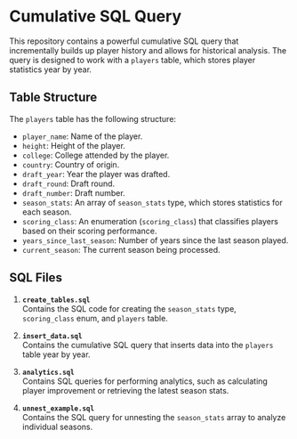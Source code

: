 # Cumulative SQL Query

This repository contains a powerful cumulative SQL query that incrementally builds up player history and allows for historical analysis. The query is designed to work with a `players` table, which stores player statistics year by year.

## Table Structure

The `players` table has the following structure:

- `player_name`: Name of the player.
- `height`: Height of the player.
- `college`: College attended by the player.
- `country`: Country of origin.
- `draft_year`: Year the player was drafted.
- `draft_round`: Draft round.
- `draft_number`: Draft number.
- `season_stats`: An array of `season_stats` type, which stores statistics for each season.
- `scoring_class`: An enumeration (`scoring_class`) that classifies players based on their scoring performance.
- `years_since_last_season`: Number of years since the last season played.
- `current_season`: The current season being processed.

## SQL Files

1. **`create_tables.sql`**  
   Contains the SQL code for creating the `season_stats` type, `scoring_class` enum, and `players` table.

2. **`insert_data.sql`**  
   Contains the cumulative SQL query that inserts data into the `players` table year by year.

3. **`analytics.sql`**  
   Contains SQL queries for performing analytics, such as calculating player improvement or retrieving the latest season stats.

4. **`unnest_example.sql`**  
   Contains the SQL query for unnesting the `season_stats` array to analyze individual seasons.
